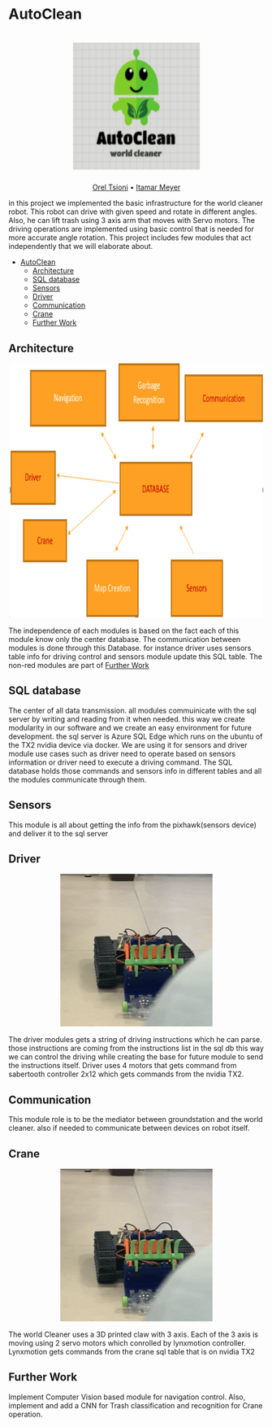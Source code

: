 # AutoClean

<h1 align="center">
  <img src="./assets/logo170x134.png" height="250" width="250">
</h1>
  <p align="center">
    <a href="mailto:oreltsioni@gmail.com">Orel Tsioni</a> •
    <a href="mailto:itamar.meyer@campus.technion.ac.il">Itamar Meyer</a>
  </p>

in this project we implemented the basic infrastructure for the world cleaner robot. 
This robot can drive with given speed and rotate in different angles. Also, he can lift trash using 3 axis arm that moves with Servo motors. The driving operations are implemented using basic control that is needed for more accurate angle rotation.
This project includes few modules that act independently that we will elaborate about.


- [AutoClean](#autoclean)
  * [Architecture](#architecture)	
  * [SQL database](#sql-database)
  * [Sensors](#sensors)
  * [Driver](#driver)
  * [Communication](#communication)
  * [Crane](#crane)
  * [Further Work](#further-work)


## Architecture

<p align="center">
 <img src="./assets/Architecture.png" height="500" width="500">
</p>

The independence of each modules is based on the fact  each of this module know only the center database.
The communication between modules is done through this Database. for instance driver uses sensors table info for driving control and sensors module update this SQL table.
The non-red modules are part of [Further Work](#further-work) 

## SQL database
The center of all data transmission. all modules commuinicate with the sql server by writing and reading from it when needed.
this way we create modularity in our software and we create an easy environment for future development.
the sql server is Azure SQL Edge which runs on the ubuntu of the TX2 nvidia device via docker. We are using it for sensors and driver module use cases such as driver need to operate based on sensors information or driver need to execute a driving command. The SQL database holds those commands and sensors info in different tables and all the modules communicate through them.

## Sensors
This module is all about getting the info from the pixhawk(sensors device) and deliver it to the sql server

## Driver
<p align="center">
 <img src="./assets/Driver.gif" height="300" width="300">
</p>

The driver modules gets a string of driving instructions which he can parse. those instructions are coming from the instructions list in the sql db
this way we can control the driving while creating the base for future module to send the instructions itself.
Driver uses 4 motors that gets command from sabertooth controller 2x12 which gets commands from the nvidia TX2.

## Communication
This module role is to be the mediator between groundstation and the world cleaner. also if needed to communicate between devices on robot itself.

## Crane
<p align="center">
 <img src="./assets/Crane.gif" height="300" width="300">
</p>

The world Cleaner uses a 3D printed claw with 3 axis. Each of the 3 axis is moving using 2 servo motors which conrolled by lynxmotion controller. Lynxmotion gets commands from the crane sql table that is on nvidia TX2

## Further Work
Implement Computer Vision based module for navigation control. Also, implement and add a CNN for Trash classification and recognition for Crane operation.

